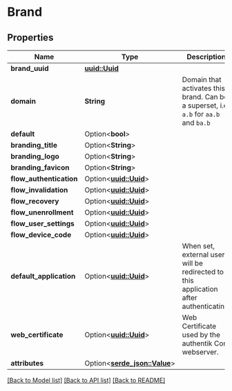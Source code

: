 # Brand

## Properties

Name | Type | Description | Notes
------------ | ------------- | ------------- | -------------
**brand_uuid** | [**uuid::Uuid**](uuid::Uuid.md) |  | [readonly]
**domain** | **String** | Domain that activates this brand. Can be a superset, i.e. `a.b` for `aa.b` and `ba.b` | 
**default** | Option<**bool**> |  | [optional]
**branding_title** | Option<**String**> |  | [optional]
**branding_logo** | Option<**String**> |  | [optional]
**branding_favicon** | Option<**String**> |  | [optional]
**flow_authentication** | Option<[**uuid::Uuid**](uuid::Uuid.md)> |  | [optional]
**flow_invalidation** | Option<[**uuid::Uuid**](uuid::Uuid.md)> |  | [optional]
**flow_recovery** | Option<[**uuid::Uuid**](uuid::Uuid.md)> |  | [optional]
**flow_unenrollment** | Option<[**uuid::Uuid**](uuid::Uuid.md)> |  | [optional]
**flow_user_settings** | Option<[**uuid::Uuid**](uuid::Uuid.md)> |  | [optional]
**flow_device_code** | Option<[**uuid::Uuid**](uuid::Uuid.md)> |  | [optional]
**default_application** | Option<[**uuid::Uuid**](uuid::Uuid.md)> | When set, external users will be redirected to this application after authenticating. | [optional]
**web_certificate** | Option<[**uuid::Uuid**](uuid::Uuid.md)> | Web Certificate used by the authentik Core webserver. | [optional]
**attributes** | Option<[**serde_json::Value**](.md)> |  | [optional]

[[Back to Model list]](../README.md#documentation-for-models) [[Back to API list]](../README.md#documentation-for-api-endpoints) [[Back to README]](../README.md)


